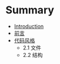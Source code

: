 # Summary

* [Introduction](README.md)
* [前言](chapter1.md)
* [代码风格](dai_ma_feng_ge.md)
   * 2.1 文件
   * 2.2 结构


